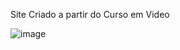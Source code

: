 Site Criado a partir do Curso em Video


![image](https://github.com/MateusFSR/android-site/assets/98323230/26e56d5c-da27-4bca-86fa-c9376db6a80e)

